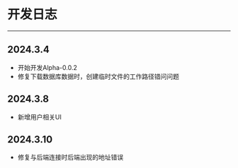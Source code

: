# 开发日志
***
## 2024.3.4
* 开始开发Alpha-0.0.2
* 修复下载数据库数据时，创建临时文件的工作路径错问问题
## 2024.3.8
* 新增用户相关UI
## 2024.3.10
* 修复与后端连接时后端出现的地址错误
